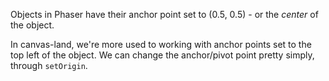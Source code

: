Objects in Phaser have their anchor point set to (0.5, 0.5) - or the _center_ of the object.

In canvas-land, we're more used to working with anchor points set to the top left of the object. We can change the anchor/pivot point pretty simply, through `setOrigin`.